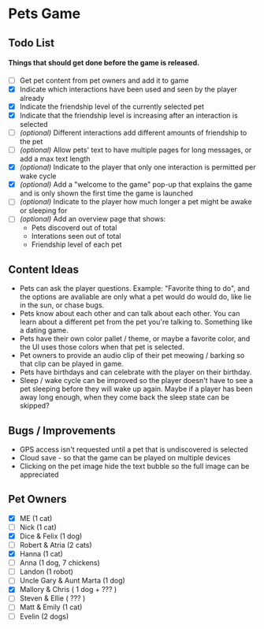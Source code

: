 # Pets Game

## Todo List

#### Things that should get done before the game is released.

- [ ] Get pet content from pet owners and add it to game
- [X] Indicate which interactions have been used and seen by the player already
- [X] Indicate the friendship level of the currently selected pet
- [X] Indicate that the friendship level is increasing after an interaction is selected
- [ ] _(optional)_ Different interactions add different amounts of friendship to the pet
- [ ] _(optional)_ Allow pets' text to have multiple pages for long messages, or add a max text length
- [X] _(optional)_ Indicate to the player that only one interaction is permitted per wake cycle
- [X] _(optional)_ Add a "welcome to the game" pop-up that explains the game and is only shown the first time the game is launched
- [ ] _(optional)_ Indicate to the player how much longer a pet might be awake or sleeping for
- [ ] _(optional)_ Add an overview page that shows:
    - Pets discoverd out of total
    - Interations seen out of total
    - Friendship level of each pet

## Content Ideas

- Pets can ask the player questions. Example: "Favorite thing to do", and the options are avaliable are only what a pet would do would do, like lie in the sun, or chase bugs.
- Pets know about each other and can talk about each other. You can learn about a different pet from the pet you're talking to. Something like a dating game.
- Pets have their own color pallet / theme, or maybe a favorite color, and the UI uses those colors when that pet is selected.
- Pet owners to provide an audio clip of their pet meowing / barking so that clip can be played in game.
- Pets have birthdays and can celebrate with the player on their birthday.
- Sleep / wake cycle can be improved so the player doesn't have to see a pet sleeping before they will wake up again. Maybe if a player has been away long enough, when they come back the sleep state can be skipped?

## Bugs / Improvements

- GPS access isn't requested until a pet that is undiscovered is selected
- Cloud save - so that the game can be played on multiple devices
- Clicking on the pet image hide the text bubble so the full image can be appreciated

## Pet Owners

- [X] ME (1 cat)
- [ ] Nick (1 cat)
- [X] Dice & Felix (1 dog)
- [ ] Robert & Atria (2 cats)
- [X] Hanna (1 cat)
- [ ] Anna (1 dog, 7 chickens)
- [ ] Landon (1 robot)
- [ ] Uncle Gary & Aunt Marta (1 dog)
- [X] Mallory & Chris ( 1 dog + ??? )
- [ ] Steven & Ellie ( ??? )
- [ ] Matt & Emily (1 cat)
- [ ] Evelin (2 dogs)
